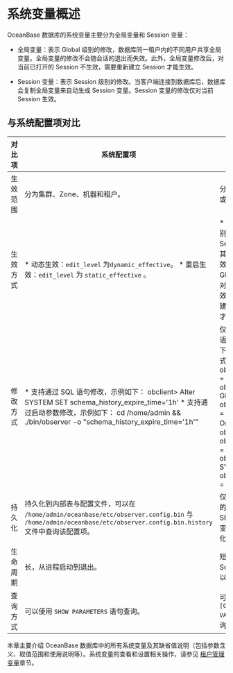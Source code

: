 系统变量概述 
===========================



OceanBase 数据库的系统变量主要分为全局变量和 Session 变量：

* 全局变量：表示 Global 级别的修改，数据库同一租户内的不同用户共享全局变量。全局变量的修改不会随会话的退出而失效。此外，全局变量修改后，对当前已打开的 Session 不生效，需要重新建立 Session 才能生效。

  

* Session 变量：表示 Session 级别的修改。当客户端连接到数据库后，数据库会复制全局变量来自动生成 Session 变量。Session 变量的修改仅对当前 Session 生效。

  




与系统配置项对比 
-----------------------------



| 对比项  |                                                                                                                                                                                     系统配置项                                                                                                                                                                                      |                                                                                                                                                                                                                 系统变量                                                                                                                                                                                                                  |
|------|--------------------------------------------------------------------------------------------------------------------------------------------------------------------------------------------------------------------------------------------------------------------------------------------------------------------------------------------------------------------------------|---------------------------------------------------------------------------------------------------------------------------------------------------------------------------------------------------------------------------------------------------------------------------------------------------------------------------------------------------------------------------------------------------------------------------------------|
| 生效范围 | 分为集群、Zone、机器和租户。                                                                                                                                                                                                                                                                                                                                                               | 分为租户的 Global 或 Session 级别。                                                                                                                                                                                                                                                                                                                                                                                                            |
| 生效方式 | * 动态生效：`edit_level` 为`dynamic_effective`。   * 重启生效：`edit_level` 为 `static_effective` 。                                                                                                                                                                                                      | * 设置 Session 级别的变量仅对当前 Session 有效，对其他 Session 无效。   * 设置 Global 级别的变量对当前 Session 无效，需要重新登录建立新的 Session 才会生效。                                                                                                                                                                                                                                       |
| 修改方式 | * 支持通过 SQL 语句修改，示例如下： obclient> Alter SYSTEM SET schema_history_expire_time='1h'    <!-- --> * 支持通过启动参数修改，示例如下： cd /home/admin && ./bin/observer -o "schema_history_expire_time='1h'"    | 仅支持通过 SQL 语句修改，示例如下： * MySQL 模式 obclient> SET ob_query_timeout = 20000000; obclient> SET GLOBAL ob_query_timeout = 20000000;   * Oracle 模式 obclient> SET ob_query_timeout = 20000000; obclient> ALTER SYSTEM SET ob_query_timeout = 20000000;    |
| 持久化  | 持久化到内部表与配置文件，可以在 `/home/admin/oceanbase/etc/observer.config.bin` 与 `/home/admin/oceanbase/etc/observer.config.bin.history` 文件中查询该配置项。                                                                                                                                                                                                                                          | 仅 GLOBAL 级别的变量会持久化，SESSION 级别的变量不会进行持久化。                                                                                                                                                                                                                                                                                                                                                                                              |
| 生命周期 | 长，从进程启动到退出。                                                                                                                                                                                                                                                                                                                                                                    | 短，需要租户的 Schema 创建成功以后才生效。                                                                                                                                                                                                                                                                                                                                                                                                             |
| 查询方式 | 可以使用 `SHOW PARAMETERS` 语句查询。                                                                                                                                                                                                                                                                                                                                                   | 可以使用 `SHOW [GLOBAL] VARIABLES` 语句查询。                                                                                                                                                                                                                                                                                                                                                                                                  |



本章主要介绍 OceanBase 数据库中的所有系统变量及其缺省值说明（包括参数含义、取值范围和使用说明等）。系统变量的查看和设置相关操作，请参见 [租户管理变量](t1940574.html#topic-1940574)章节。
